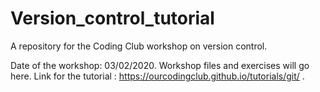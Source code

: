 # Version_control_tutorial
A repository for the Coding Club workshop on version control.

Date of the workshop: 03/02/2020.
Workshop files and exercises will go here.
Link for the tutorial : https://ourcodingclub.github.io/tutorials/git/ .

